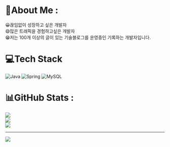 # 💫About Me :
😀끊임없이 성장하고 싶은 개발자
<br />
😄많은 트래픽을 경험하고싶은 개발자
<br />
😁저는 100개 이상의 글이 있는 기술블로그를 운영중인 기록하는 개발자입니다.



# 💻Tech Stack
![Java](https://img.shields.io/badge/java-%23ED8B00.svg?style=for-the-badge&logo=java&logoColor=white) ![Spring](https://img.shields.io/badge/spring-%236DB33F.svg?style=for-the-badge&logo=spring&logoColor=white) ![MySQL](https://img.shields.io/badge/mysql-%2300f.svg?style=for-the-badge&logo=mysql&logoColor=white)
# 📊GitHub Stats :
![](https://github-readme-stats.vercel.app/api?username=woojin126&theme=onedark&hide_border=true&include_all_commits=true&count_private=true)<br/>
![](https://github-readme-streak-stats.herokuapp.com/?user=woojin126&theme=onedark&hide_border=true)<br/>
![](https://github-readme-stats.vercel.app/api/top-langs/?username=woojin126&theme=onedark&hide_border=true&include_all_commits=true&count_private=true&layout=compact)

---
[![](https://visitcount.itsvg.in/api?id=woojin126&icon=0&color=0)](https://visitcount.itsvg.in)

